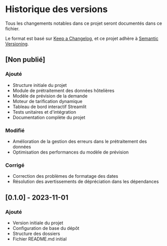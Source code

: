 # Historique des versions

Tous les changements notables dans ce projet seront documentés dans ce fichier.

Le format est basé sur [Keep a Changelog](https://keepachangelog.com/fr/1.0.0/),
et ce projet adhère à [Semantic Versioning](https://semver.org/spec/v2.0.0.html).

## [Non publié]

### Ajouté
- Structure initiale du projet
- Module de prétraitement des données hôtelières
- Modèle de prévision de la demande
- Moteur de tarification dynamique
- Tableau de bord interactif Streamlit
- Tests unitaires et d'intégration
- Documentation complète du projet

### Modifié
- Amélioration de la gestion des erreurs dans le prétraitement des données
- Optimisation des performances du modèle de prévision

### Corrigé
- Correction des problèmes de formatage des dates
- Résolution des avertissements de dépréciation dans les dépendances

## [0.1.0] - 2023-11-01
### Ajouté
- Version initiale du projet
- Configuration de base du dépôt
- Structure des dossiers
- Fichier README.md initial
